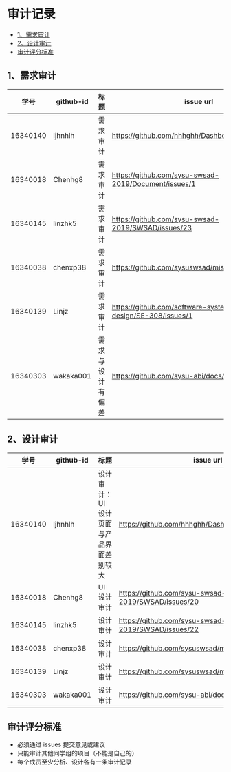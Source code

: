 # 审计记录

- [1、需求审计](https://sysu-swsad.github.io/dashboard/x3-auditing#1需求审计)
- [2、设计审计](https://sysu-swsad.github.io/dashboard/x3-auditing#2设计审计)
- [审计评分标准](https://sysu-swsad.github.io/dashboard/x3-auditing#审计评分标准)

## 1、需求审计

|   学号   | github-id | 标题     | issue url                                            |
| :------: | --------- | -------- | ---------------------------------------------------- |
| 16340140 | ljhnhlh   | 需求审计 | https://github.com/hhhghh/Dashboard/issues/12 |
| 16340018 | Chenhg8   | 需求审计 | https://github.com/sysu-swsad-2019/Document/issues/1 |
| 16340145 | linzhk5   | 需求审计 | https://github.com/sysu-swsad-2019/SWSAD/issues/23 |
|16340038|chenxp38|需求审计|https://github.com/sysuswsad/mission_craft/issues/9|
|16340139|Linjz|需求审计|https://github.com/software-system-analysis-and-design/SE-308/issues/1|
|16340303|wakaka001|需求与设计有偏差|https://github.com/sysu-abi/docs/issues/6|


## 2、设计审计

|   学号   | github-id | 标题       | issue url                                          |
| :------: | --------- | ---------- | -------------------------------------------------- |
| 16340140 | ljhnhlh   | 设计审计：UI设计页面与产品界面差别较大 | https://github.com/hhhghh/Dashboard/issues/13 |
| 16340018 | Chenhg8   | UI设计审计 | https://github.com/sysu-swsad-2019/SWSAD/issues/20 |
| 16340145 | linzhk5   | 设计审计 | https://github.com/sysu-swsad-2019/SWSAD/issues/22 |
|16340038|chenxp38|设计审计|https://github.com/sysuswsad/mission_craft/issues/8|
|16340139|Linjz|设计审计|https://github.com/sysuswsad/mission_craft/issues/10|
|16340303|wakaka001|设计审计|https://github.com/sysu-abi/docs/issues/6|

## 审计评分标准

- 必须通过 issues 提交意见或建议
- 只能审计其他同学组的项目（不能是自己的）
- 每个成员至少分析、设计各有一条审计记录

